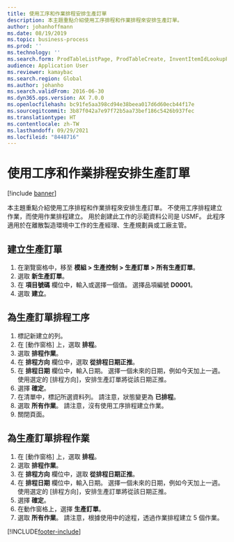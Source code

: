 ```yaml
---
title: 使用工序和作業排程安排生產訂單
description: 本主題重點介紹使用工序排程和作業排程來安排生產訂單。
author: johanhoffmann
ms.date: 08/19/2019
ms.topic: business-process
ms.prod: ''
ms.technology: ''
ms.search.form: ProdTableListPage, ProdTableCreate, InventItemIdLookupPurchase, ProdSchedule, ProdTable, ProdRouteJob
audience: Application User
ms.reviewer: kamaybac
ms.search.region: Global
ms.author: johanho
ms.search.validFrom: 2016-06-30
ms.dyn365.ops.version: AX 7.0.0
ms.openlocfilehash: bc91fe5aa398cd94e38beea017d6d60ecb44f17e
ms.sourcegitcommit: 3b87f042a7e97f72b5aa73bef186c5426b937fec
ms.translationtype: HT
ms.contentlocale: zh-TW
ms.lasthandoff: 09/29/2021
ms.locfileid: "8448716"
---
```

# <a name="schedule-a-production-order-with-operations-and-job-scheduling"></a>使用工序和作業排程安排生產訂單

[!include [banner](../../includes/banner.md)]

本主題重點介紹使用工序排程和作業排程來安排生產訂單。 不使用工序排程建立作業，而使用作業排程建立。 用於創建此工作的示範資料公司是 USMF。 此程序適用於在離散製造環境中工作的生產經理、生產規劃員或工廠主管。


## <a name="create-a-production-order"></a>建立生產訂單
1. 在瀏覽窗格中，移至 **模組 > 生產控制 > 生產訂單 > 所有生產訂單**。
2. 選取 **新生產訂單**。
3. 在 **項目號碼** 欄位中，輸入或選擇一個值。 選擇品項編號 **D0001**。  
4. 選取 **建立**。

## <a name="schedule-operations-for-the-production-order"></a>為生產訂單排程工序
1. 標記新建立的列。      
2. 在 [動作窗格] 上，選取 **排程**。
3. 選取 **排程作業**。
4. 在 **排程方向** 欄位中，選取 **從排程日期正推**。
5. 在 **排程日期** 欄位中，輸入日期。 選擇一個未來的日期，例如今天加上一週。 使用選定的 [排程方向]，安排生產訂單將從該日期正推。  
6. 選擇 **確定**。
7. 在清單中，標記所選資料列。 請注意，狀態變更為 **已排程**。 
8. 選取 **所有作業**。 請注意，沒有使用工序排程建立作業。  
9. 關閉頁面。

## <a name="schedule-jobs-for-the-production-order"></a>為生產訂單排程作業
1. 在 [動作窗格] 上，選取 **排程**。
2. 選取 **排程作業**。
3. 在 **排程方向** 欄位中，選取 **從排程日期正推**。
4. 在 **排程日期** 欄位中，輸入日期。 選擇一個未來的日期，例如今天加上一週。 使用選定的 [排程方向]，安排生產訂單將從該日期正推。  
5. 選擇 **確定**。
6. 在動作窗格上，選擇 **生產訂單**。
7. 選取 **所有作業**。 請注意，根據使用中的途程，透過作業排程建立 5 個作業。  



[!INCLUDE[footer-include](../../../includes/footer-banner.md)]